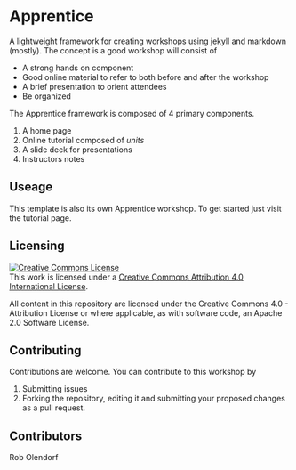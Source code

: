 # Apprentice

A lightweight framework for creating workshops using jekyll and markdown (mostly).
The concept is a good workshop will consist of 

- A strong hands on component
- Good online material to refer to both before and after the workshop
- A brief presentation to orient attendees
- Be organized 

The Apprentice framework is composed of 4 primary components.

1. A home page 
2. Online tutorial composed of _units_
3. A slide deck for presentations
4. Instructors notes


## Useage

This template is also its own Apprentice workshop. To get started just
visit the tutorial page.



## Licensing

<a rel="license" href="http://creativecommons.org/licenses/by/4.0/">
    <img alt="Creative Commons License" style="border-width:0" src="https://i.creativecommons.org/l/by/4.0/88x31.png" />
</a>
<br />
This work is licensed under a 
<a rel="license" href="http://creativecommons.org/licenses/by/4.0/">
Creative Commons Attribution 4.0 International License</a>.

All content in this repository are licensed under the Creative Commons 4.0 - 
Attribution License or where applicable, as with software code, an Apache 2.0
Software License.


## Contributing

Contributions are welcome. You can contribute to this workshop by 

1. Submitting issues
2. Forking the repository, editing it and submitting your proposed changes as a pull request.

## Contributors

Rob Olendorf




